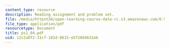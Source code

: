 ```yaml
---
content_type: resource
description: Reading assignment and problem set.
file: /media/https%3A/open-learning-course-data-rc.s3.amazonaws.com/6-541j-speech-communication-spring-2004/12c2a0f231cf181d8615e5f2664631eb_ps1_04.pdf
file_type: application/pdf
resourcetype: Document
title: ps1_04.pdf
uid: 12c2a0f2-31cf-181d-8615-e5f2664631eb
---
```

